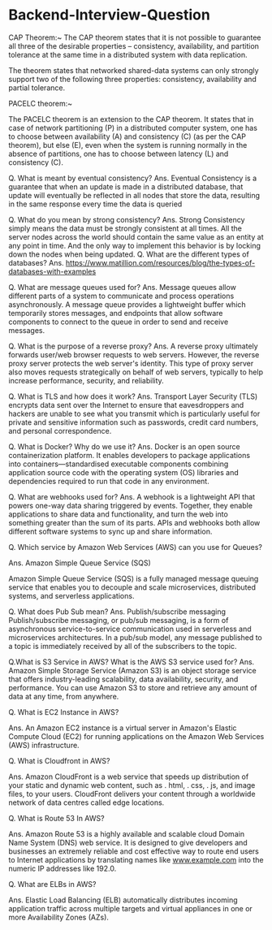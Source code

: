# Backend-Interview-Question
CAP Theorem:~
The CAP theorem states that it is not possible to guarantee all three of the desirable properties – consistency, availability, and partition tolerance at the same time in a distributed system with data replication. 

The theorem states that networked shared-data systems can only strongly support two of the following three properties: consistency, availability and partial tolerance.


PACELC theorem:~

The PACELC theorem is an extension to the CAP theorem. It states that in case of network partitioning (P) in a distributed computer system, one has to choose between availability (A) and consistency (C) (as per the CAP theorem), but else (E), even when the system is running normally in the absence of partitions, one has to choose between latency (L) and consistency (C).

Q. What is meant by eventual consistency?
Ans. Eventual Consistency is a guarantee that when an update is made in a distributed database, that update will eventually be reflected in all nodes that store the data, resulting in the same response every time the data is queried

Q. What do you mean by strong consistency?
Ans. Strong Consistency simply means the data must be strongly consistent at all times. All the server nodes across the world should contain the same value as an entity at any point in time. And the only way to implement this behavior is by locking down the nodes when being updated. 
Q. What are the different types of databases?
Ans. https://www.matillion.com/resources/blog/the-types-of-databases-with-examples 

Q. What are message queues used for?
Ans. Message queues allow different parts of a system to communicate and process operations asynchronously. A message queue provides a lightweight buffer which temporarily stores messages, and endpoints that allow software components to connect to the queue in order to send and receive messages.

Q. What is the purpose of a reverse proxy?
Ans. A reverse proxy ultimately forwards user/web browser requests to web servers. However, the reverse proxy server protects the web server's identity. This type of proxy server also moves requests strategically on behalf of web servers, typically to help increase performance, security, and reliability.

Q. What is TLS and how does it work?
Ans. Transport Layer Security (TLS) encrypts data sent over the Internet to ensure that eavesdroppers and hackers are unable to see what you transmit which is particularly useful for private and sensitive information such as passwords, credit card numbers, and personal correspondence.

Q. What is Docker? Why do we use it?
Ans. Docker is an open source containerization platform. It enables developers to package applications into containers—standardised executable components combining application source code with the operating system (OS) libraries and dependencies required to run that code in any environment.

Q. What are webhooks used for?
Ans. A webhook is a lightweight API that powers one-way data sharing triggered by events. Together, they enable applications to share data and functionality, and turn the web into something greater than the sum of its parts. APIs and webhooks both allow different software systems to sync up and share information.

Q. Which service by Amazon Web Services (AWS) can you use for Queues?

Ans. Amazon Simple Queue Service (SQS)

Amazon Simple Queue Service (SQS) is a fully managed message queuing service that enables you to decouple and scale microservices, distributed systems, and serverless applications.

Q. What does Pub Sub mean?
Ans. Publish/subscribe messaging
Publish/subscribe messaging, or pub/sub messaging, is a form of asynchronous service-to-service communication used in serverless and microservices architectures. In a pub/sub model, any message published to a topic is immediately received by all of the subscribers to the topic.

Q.What is S3 Service in AWS? What is the AWS S3 service used for?
Ans. Amazon Simple Storage Service (Amazon S3) is an object storage service that offers industry-leading scalability, data availability, security, and performance. You can use Amazon S3 to store and retrieve any amount of data at any time, from anywhere.

Q. What is EC2 Instance in AWS?

Ans. An Amazon EC2 instance is a virtual server in Amazon's Elastic Compute Cloud (EC2) for running applications on the Amazon Web Services (AWS) infrastructure.

Q. What is Cloudfront in AWS?

Ans. Amazon CloudFront is a web service that speeds up distribution of your static and dynamic web content, such as . html, . css, . js, and image files, to your users. CloudFront delivers your content through a worldwide network of data centres called edge locations.


Q. What is Route 53 In AWS?

Ans. Amazon Route 53 is a highly available and scalable cloud Domain Name System (DNS) web service. It is designed to give developers and businesses an extremely reliable and cost effective way to route end users to Internet applications by translating names like www.example.com into the numeric IP addresses like 192.0.

Q. What are ELBs in AWS?

Ans. Elastic Load Balancing (ELB) automatically distributes incoming application traffic across multiple targets and virtual appliances in one or more Availability Zones (AZs).
